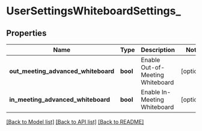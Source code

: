 # UserSettingsWhiteboardSettings_

## Properties
Name | Type | Description | Notes
------------ | ------------- | ------------- | -------------
**out_meeting_advanced_whiteboard** | **bool** | Enable Out-of-Meeting Whiteboard | [optional] 
**in_meeting_advanced_whiteboard** | **bool** | Enable In-Meeting Whiteboard | [optional] 

[[Back to Model list]](../README.md#documentation-for-models) [[Back to API list]](../README.md#documentation-for-api-endpoints) [[Back to README]](../README.md)

